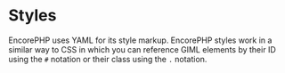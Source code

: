 # Styles

EncorePHP uses YAML for its style markup. EncorePHP styles work in a similar way to
CSS in which you can reference GIML elements by their ID using the ```#``` notation
or their class using the ```.``` notation.

